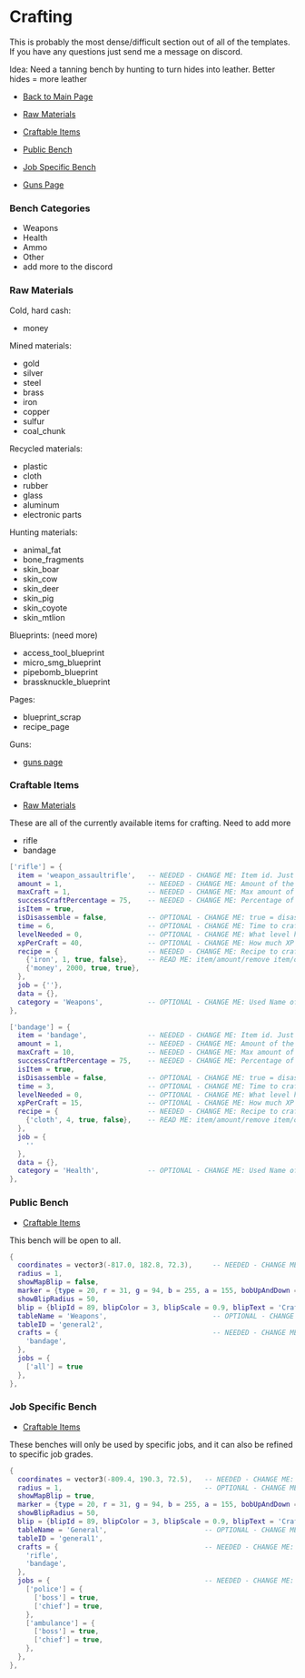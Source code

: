 # Crafting

This is probably the most dense/difficult section out of all of the templates.
If you have any questions just send me a message on discord.

Idea: Need a tanning bench by hunting to turn hides into leather. Better hides =
more leather

- [Back to Main Page](../README.md#alcatraz-templates)

- [Raw Materials](#raw-materials)
- [Craftable Items](#craftable-items)
- [Public Bench](#public-bench)
- [Job Specific Bench](#job-specific-bench)

- [Guns Page](./weapons/README.md#custom-guns)

### Bench Categories

- Weapons
- Health
- Ammo
- Other
- add more to the discord

### Raw Materials

Cold, hard cash:

- money

Mined materials:

- gold
- silver
- steel
- brass
- iron
- copper
- sulfur
- coal_chunk

Recycled materials:

- plastic
- cloth
- rubber
- glass
- aluminum
- electronic parts

Hunting materials:

- animal_fat
- bone_fragments
- skin_boar
- skin_cow
- skin_deer
- skin_pig
- skin_coyote
- skin_mtlion

Blueprints: (need more)

- access_tool_blueprint
- micro_smg_blueprint
- pipebomb_blueprint
- brassknuckle_blueprint

Pages:

- blueprint_scrap
- recipe_page

Guns:

- [guns page](./weapons/README.md)

### Craftable Items

- [Raw Materials](#raw-materials)

These are all of the currently available items for crafting. Need to add more

- rifle
- bandage

```lua
['rifle'] = {
  item = 'weapon_assaultrifle',   -- NEEDED - CHANGE ME: Item id. Just write out the item name as you see it, and I can find the proper name. Adding list of items soon.
  amount = 1,                     -- NEEDED - CHANGE ME: Amount of the item the player will receive
  maxCraft = 1,                   -- NEEDED - CHANGE ME: Max amount of crafts at a time
  successCraftPercentage = 75,    -- NEEDED - CHANGE ME: Percentage of successful craft 0 = 0% | 50 = 50% | 100 = 100%
  isItem = true,
  isDisassemble = false,          -- OPTIONAL - CHANGE ME: true = disassemble | false = craft
  time = 6,                       -- OPTIONAL - CHANGE ME: Time to craft (in seconds)
  levelNeeded = 0,                -- OPTIONAL - CHANGE ME: What level he needs to craft this item
  xpPerCraft = 40,                -- OPTIONAL - CHANGE ME: How much XP he receives after crafting this item
  recipe = {                      -- NEEDED - CHANGE ME: Recipe to craft it. Add more/less materials (materials list above) depending on the item
    {'iron', 1, true, false},     -- READ ME: item/amount/remove item/only true for money
    {'money', 2000, true, true},
  },
  job = {''},
  data = {},
  category = 'Weapons',           -- OPTIONAL - CHANGE ME: Used Name of the category
},
```

```lua
['bandage'] = {
  item = 'bandage',               -- NEEDED - CHANGE ME: Item id. Just write out the item name as you see it, and I can find the proper name. Adding list of items soon.
  amount = 1,                     -- NEEDED - CHANGE ME: Amount of the item the player will receive
  maxCraft = 10,                  -- NEEDED - CHANGE ME: Max amount of crafts at a time
  successCraftPercentage = 75,    -- NEEDED - CHANGE ME: Percentage of successful craft 0 = 0% | 50 = 50% | 100 = 100%
  isItem = true,
  isDisassemble = false,          -- OPTIONAL - CHANGE ME: true = disassemble | false = craft
  time = 3,                       -- OPTIONAL - CHANGE ME: Time to craft (in seconds)
  levelNeeded = 0,                -- OPTIONAL - CHANGE ME: What level he needs to craft this item
  xpPerCraft = 15,                -- OPTIONAL - CHANGE ME: How much XP he receives after crafting this item
  recipe = {                      -- NEEDED - CHANGE ME: Recipe to craft it. Add more/less materials (materials list above) depending on the item
    {'cloth', 4, true, false},    -- READ ME: item/amount/remove item/only true for money
  },
  job = {
    ''
  },
  data = {},
  category = 'Health',            -- OPTIONAL - CHANGE ME: Used Name of the category
},
```

### Public Bench

- [Craftable Items](#craftable-items)

This bench will be open to all.

```lua
{
  coordinates = vector3(-817.0, 182.8, 72.3),     -- NEEDED - CHANGE ME: coordinates of the table
  radius = 1,
  showMapBlip = false,
  marker = {type = 20, r = 31, g = 94, b = 255, a = 155, bobUpAndDown = 0, faceCamera = 0, rotate = 1, textureDict = 0, textureName = 0, drawOnEnts = 0},
  showBlipRadius = 50,
  blip = {blipId = 89, blipColor = 3, blipScale = 0.9, blipText = 'Crafting'},
  tableName = 'Weapons',                          -- OPTIONAL - CHANGE ME: Title
  tableID = 'general2',
  crafts = {                                      -- NEEDED - CHANGE ME: What items are available for crafting and the recipe. Add more from the list of Craftable Items above
    'bandage',
  },
  jobs = {
    ['all'] = true
  },
},
```

### Job Specific Bench

- [Craftable Items](#craftable-items)

These benches will only be used by specific jobs, and it can also be refined to
specific job grades.

```lua
{
  coordinates = vector3(-809.4, 190.3, 72.5),   -- NEEDED - CHANGE ME: coordinates of the table
  radius = 1,                                   -- OPTIONAL - CHANGE ME: radius of the table. 1 or 2 are sane values
  showMapBlip = true,
  marker = {type = 20, r = 31, g = 94, b = 255, a = 155, bobUpAndDown = 0, faceCamera = 0, rotate = 1, textureDict = 0, textureName = 0, drawOnEnts = 0},
  showBlipRadius = 50,
  blip = {blipId = 89, blipColor = 3, blipScale = 0.9, blipText = 'Crafting'},
  tableName = 'General',                        -- OPTIONAL - CHANGE ME: Title
  tableID = 'general1',
  crafts = {                                    -- NEEDED - CHANGE ME: What items are available for crafting and the recipe. Add more from the list of craftable items
    'rifle',
    'bandage',
  },
  jobs = {                                      -- NEEDED - CHANGE ME: What jobs are able to open the workbench
    ['police'] = {
      ['boss'] = true,
      ['chief'] = true,
    },
    ['ambulance'] = {
      ['boss'] = true,
      ['chief'] = true,
    },
  },
},
```
